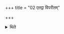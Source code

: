 +++
title = "02 एतद्वा विपरीतम्"

+++

<details><summary>थिते</summary>

2. Or (he does) this inversely. 
</details>
